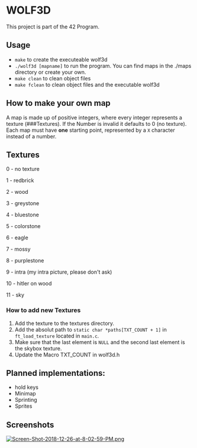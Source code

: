 # WOLF3D
This project is part of the 42 Program. 

## Usage
- `make` to create the executeable wolf3d
- `./wolf3d [mapname]` to run the program. You can find maps in the ./maps directory or create your own.
- `make clean` to clean object files
- `make fclean` to clean object files and the executable wolf3d

## How to make your own map
A map is made up of positive integers, where every integer represents a texture (###Textures).
If the Number is invalid it defaults to 0 (no texture).
Each map must have **one** starting point, represented by a `X` character instead of a number.

## Textures
0 - no texture

1 - redbrick

2 - wood

3 - greystone

4 - bluestone

5 - colorstone

6 - eagle

7 - mossy

8 - purplestone

9 - intra (my intra picture, please don't ask)

10 - hitler on wood

11 - sky

### How to add new Textures
1. Add the texture to the textures directory.
2. Add the absolut path to `static char *paths[TXT_COUNT + 1]` in `ft_load_texture` located in `main.c`.
3. Make sure that the last element is `NULL` and the second last element is the skybox texture.
3. Update the Macro TXT_COUNT in wolf3d.h  

## Planned implementations:
- hold keys
- Minimap
- Sprinting
- Sprites

## Screenshots
[![Screen-Shot-2018-12-26-at-8-02-59-PM.png](https://i.postimg.cc/pLvdgXKX/Screen-Shot-2018-12-26-at-8-02-59-PM.png)](https://postimg.cc/tYry6brL)
